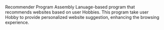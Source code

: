 Recommender Program 
Assembly Lanuage-based program that recommends websites based on user Hobbies.
This program take user Hobby to provide personalized website suggestion, enhancing the browsing experience.
